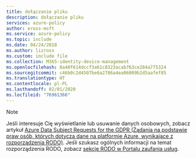 ```yaml
---
title: dołączanie pliku
description: dołączanie pliku
services: azure-policy
author: eross-msft
ms.service: azure-policy
ms.topic: include
ms.date: 04/24/2018
ms.author: lizross
ms.custom: include file
ms.collection: M365-identity-device-management
ms.openlocfilehash: 8a40f614dccf3a61c8323acab763ce284a775324
ms.sourcegitcommit: c46b0c2d4507be6a2786a4ea06009b2d5aafef85
ms.translationtype: HT
ms.contentlocale: pl-PL
ms.lasthandoff: 02/01/2020
ms.locfileid: "76961366"
---
```

>[!Note] 
>Jeśli interesuje Cię wyświetlanie lub usuwanie danych osobowych, zobacz artykuł [Azure Data Subject Requests for the GDPR (Żądania na podstawie praw osób, których dotyczą dane na platformie Azure, wynikające z rozporządzenia RODO)](https://docs.microsoft.com/microsoft-365/compliance/gdpr-dsr-azure). Jeśli szukasz ogólnych informacji na temat rozporządzenia RODO, zobacz [sekcję RODO w Portalu zaufania usług](https://servicetrust.microsoft.com/ViewPage/GDPRGetStarted).
